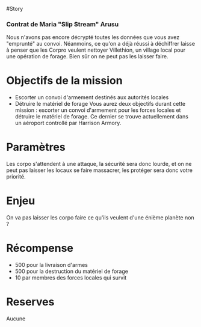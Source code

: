 #Story
### Contrat de Maria "Slip Stream" Arusu
Nous n'avons pas encore décrypté toutes les données que vous avez "emprunté" au convoi. Néanmoins, ce qu'on a déjà réussi à déchiffrer laisse à penser que les Corpro veulent nettoyer Villethion, un village local pour une opération de forage. Bien sûr on ne peut pas les laisser faire.

# Objectifs de la mission
- Escorter un convoi d'armement destinés aux autorités locales
- Détruire le matériel de forage
Vous aurez deux objectifs durant cette mission : escorter un convoi d'armement pour les forces locales et détruire le matériel de forage. Ce dernier se trouve actuellement dans un aéroport controllé par Harrison Armory.

# Paramètres
Les corpo s'attendent à une attaque, la sécurité sera donc lourde, et on ne peut pas laisser les locaux se faire massacrer, les protéger sera donc votre priorité.

# Enjeu
On va pas laisser les corpo faire ce qu'ils veulent d'une énième planète non ?

# Récompense
- 500 pour la livraison d'armes
- 500 pour la destruction du matériel de forage
- 10 par membres des forces locales qui survit
# Reserves
Aucune